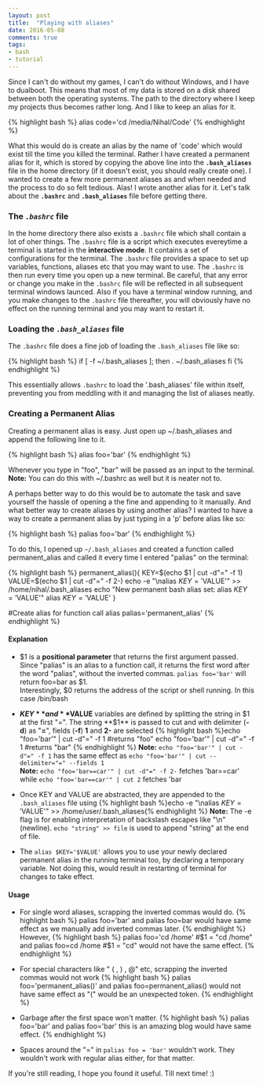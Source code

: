 ```yaml
---
layout: post
title:  "Playing with aliases"
date: 2016-05-08
comments: true
tags:
- bash
- tutorial
---
```


Since I can't do without my games, I can't do without Windows, and I have to dualboot. This means that most of my data is stored on a disk shared between both the operating systems. The path to the directory where I keep my projects thus becomes rather long. And I like to keep an alias for it.

{% highlight bash %}
alias code='cd /media/Nihal/Code'
{% endhighlight %}

What this would do is create an alias by the name of 'code' which would exist till the time you killed the terminal. Rather I have created a permanent alias for it, which is stored by copying the above line into the **`.bash_aliases`** file in the home directory (if it doesn't exist, you should really create one). I wanted to create a few more permanent aliases as and when needed and the process to do so felt tedious. Alas! I wrote another alias for it. Let's talk about the **`.bashrc`** and **`.bash_aliases`** file before getting there.

### The ***`.bashrc`*** file
In the home directory there also exists a `.bashrc` file which shall contain a lot of oher things. The `.bashrc` file is a script which executes evereytime a terminal is started in the **interactive mode**. It contains a set of configurations for the terminal.  The `.bashrc` file provides a space to set up variables, functions, aliases etc that you may want to use. The `.bashrc` is then run every time you open up a new terminal. Be careful, that any error or change you make in the `.bashrc` file will be reflected in all subsequent terminal windows launced. Also if you have a terminal window running, and you make changes to the `.bashrc` file thereafter, you will obviously have no effect on the running terminal and you may want to restart it.

### Loading the ***`.bash_aliases`*** file
The `.bashrc` file does a fine job of loading the `.bash_aliases` file like so:

{% highlight bash %}
if [ -f ~/.bash_aliases ]; then
    . ~/.bash_aliases
fi
{% endhighlight %}

This essentially allows `.bashrc` to load the '.bash_aliases' file within itself, preventing you from meddling with it and managing the list of aliases neatly.

### Creating a Permanent Alias
Creating a permanent alias is easy. Just open up ~/.bash_aliases and append the following line to it. 

{% highlight bash %}
alias foo='bar'
{% endhighlight %}

Whenever you type in "foo", "bar" will be passed as an input to the terminal.<br>
**Note:** You can do this with ~/.bashrc as well but it is neater not to.

A perhaps better way to do this would be to automate the task and save yourself the hassle of opening a the fine and appending to it manually. And what better way to create aliases by using another alias? I wanted to have a way to create a permanent alias by just typing in a 'p' before alias like so:

{% highlight bash %}
palias foo='bar'
{% endhighlight %}

To do this, I opened up `~/.bash_aliases` and created a function called permanent_alias and called it every time I entered "palias" on the terminal:

{% highlight bash %}
permanent_alias(){
    KEY=$(echo $1 | cut -d"=" -f 1)
    VALUE=$(echo $1 | cut -d"=" -f 2-)
    echo -e "\nalias $KEY='$VALUE'" >> /home/nihal/.bash_aliases
    echo "New permanent bash alias set: alias $KEY='$VALUE'"
    alias $KEY='$VALUE'
}

#Create alias for function call
alias palias='permanent_alias'
{% endhighlight %}

#### Explanation
+ $1 is a **positional parameter** that returns the first argument passed. Since "palias" is an alias to a function call, it returns the first word after the word "palias", without the inverted commas. `palias foo='bar'` will return foo=bar as $1.<br>
Interestingly, $0 returns the address of the script or shell running. In this case /bin/bash
+ **$KEY** and **$VALUE** variables are defined by splitting the string in $1 at the first "=". The string **$1** is passed to cut and with delimiter (**-d**) as "**=**", fields (**-f**) **1** and **2-** are selected
{% highlight bash %}echo "foo='bar'" | cut -d"=" -f 1
#returns "foo"
echo "foo='bar'" | cut -d"=" -f 1
#returns "bar"
{% endhighlight %} 
**Note:** `echo "foo='bar'" | cut -d"=" -f 1` has the same effect as `echo "foo='bar'" | cut --delimiter="=" --fields 1 `<br>
**Note:** `echo "foo='bar==car'" | cut -d"=" -f 2-` fetches 'bar==car' while `echo "foo='bar==car'" | cut 2` fetches 'bar

+ Once KEY and VALUE are abstracted, they are appended to the `.bash_aliases` file using {% highlight bash %}echo -e "\nalias $KEY='$VALUE'" >> /home/user/.bash_aliases{% endhighlight %}
**Note:**  The -e flag is for enabling interpretation of backslash escapes like "\n" (newline). `echo "string" >> file` is used to append "string" at the end of file.

+ The `alias $KEY='$VALUE'` allows you to use your newly declared permanent alias in the running terminal too, by declaring a temporary variable. Not doing this, would result in restarting of terminal for changes to take effect.

#### Usage
+ For single word aliases, scrapping the inverted commas would do. 
{% highlight bash %}
palias foo='bar'
and
palias foo=bar
would have same effect as we manually add inverted commas later.
{% endhighlight %}
		However,
{% highlight bash %}
palias foo='cd /home'
#$1 = "cd /home"
and
palias foo=cd /home	
#$1 = "cd"
would not have the same effect.
{% endhighlight %}

+ For special characters like " ( , ) , @" etc, scrapping the inverted commas would not work 
{% highlight bash %}
palias foo='permanent_alias()'
and
palias foo=permanent_alias()
would not have same effect as "(" would be an unexpected token.
{% endhighlight %}

+ Garbage after the first space won't matter.
{% highlight bash %}
palias foo='bar'
and
palias foo='bar' this is an amazing blog
would have same effect.
{% endhighlight %}

+ Spaces around the "=" in `palias foo = 'bar'` wouldn't work. They wouldn't work with regular alias either, for that matter.

If you're still reading, I hope you found it useful. Till next time! :)
